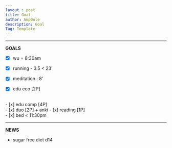 ```yaml
---
layout : post
title: Goal
author: Amp0ule
description: Goal
Tag: Template
---
```


****
**GOALS**

- [x] wu = 8:30am
- [x] running - 3.5 < 23' 
- [x] meditation : 8'
- [x] edu eco [2P]



<br/>
- [x] edu comp [4P] 

<br/>
- [x] duo [2P] + anki 
- [x] reading [1P]

<br/>
- [x] bed < 11:30pm

*****
**NEWS**

- sugar free diet d14




